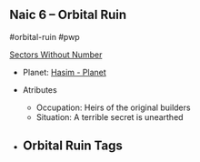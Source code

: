 ## Naic 6 &ndash; Orbital Ruin

#orbital-ruin #pwp

[Sectors Without Number](https://sectorswithoutnumber.com/sector/bfDcBzTtgpeyLUfwzjio/orbitalRuin/nhj0pnlkk8wsiKijXYhl)

- Planet: [Hasim - Planet](../../../Gaming/StarsWithoutNumber/PiratesWithoutPlunder/Hasim%20-%20Planet.md)

- Atributes
	- Occupation: Heirs of the original builders
	- Situation: A terrible secret is unearthed

- Orbital Ruin Tags
	- 

